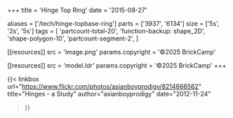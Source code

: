 +++
title = 'Hinge Top Ring'
date  = '2015-08-27'

aliases = ['/tech/hinge-topbase-ring']
parts = ['3937', '6134']
size  = ['5s', '2s', '5s']
tags  = [
  'partcount-total-20',
  'function-backup: shape_2D',
  'shape-polygon-10',
  'partcount-segment-2',
]

[[resources]]
src              = 'image.png'
params.copyright = '©2025 BrickCamp'

[[resources]]
src              = 'model.ldr'
params.copyright = '©2025 BrickCamp'
+++

{{< linkbox
    url="https://www.flickr.com/photos/asianboyprodigy/8214666562"
    title="Hinges - a Study"
    author="asianboyprodigy"
    date="2012-11-24"
>}}
